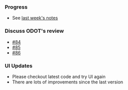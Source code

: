 ### Progress 
  - See [last week's notes](https://github.com/gregorbj/VisionEval/wiki/Project-Meeting-2017.04.07)

### Discuss ODOT's review
  - [#84](https://github.com/gregorbj/VisionEval/issues/84)
  - [#85](https://github.com/gregorbj/VisionEval/issues/85)
  - [#86](https://github.com/gregorbj/VisionEval/issues/86)

### UI Updates
  - Please checkout latest code and try UI again
  - There are lots of improvements since the last version